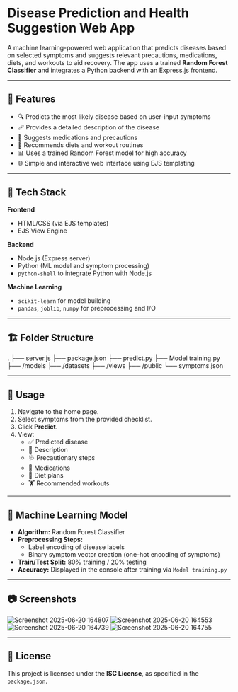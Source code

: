 # Disease Prediction and Health Suggestion Web App

A machine learning-powered web application that predicts diseases based on selected symptoms and suggests relevant precautions, medications, diets, and workouts to aid recovery. The app uses a trained **Random Forest Classifier** and integrates a Python backend with an Express.js frontend.

---

## 🚀 Features

- 🔍 Predicts the most likely disease based on user-input symptoms
- 🩹 Provides a detailed description of the disease
- 💊 Suggests medications and precautions
- 🥗 Recommends diets and workout routines
- 📊 Uses a trained Random Forest model for high accuracy
- 🌐 Simple and interactive web interface using EJS templating

---

## 🧰 Tech Stack

**Frontend**  
- HTML/CSS (via EJS templates)  
- EJS View Engine  

**Backend**  
- Node.js (Express server)  
- Python (ML model and symptom processing)  
- `python-shell` to integrate Python with Node.js  

**Machine Learning**  
- `scikit-learn` for model building  
- `pandas`, `joblib`, `numpy` for preprocessing and I/O  

---

## 🏗️ Folder Structure
.
├── server.js
├── package.json
├── predict.py
├── Model training.py
├── /models
├── /datasets
├── /views
├── /public
└── symptoms.json

---

## 🧪 Usage

1. Navigate to the home page.
2. Select symptoms from the provided checklist.
3. Click **Predict**.
4. View:
   - ✅ Predicted disease
   - 📃 Description
   - 🩺 Precautionary steps
   - 💊 Medications
   - 🥗 Diet plans
   - 🏋️ Recommended workouts

---

## 🧠 Machine Learning Model

- **Algorithm:** Random Forest Classifier
- **Preprocessing Steps:**
  - Label encoding of disease labels
  - Binary symptom vector creation (one-hot encoding of symptoms)
- **Train/Test Split:** 80% training / 20% testing
- **Accuracy:** Displayed in the console after training via `Model training.py`

---

## 📷 Screenshots

![Screenshot 2025-06-20 164807](https://github.com/user-attachments/assets/c09323f7-e2a0-4d49-bdb7-b8b9fb00acc3)
![Screenshot 2025-06-20 164553](https://github.com/user-attachments/assets/e10373d5-968c-4962-a8e5-443f4f0a6170)
![Screenshot 2025-06-20 164739](https://github.com/user-attachments/assets/520ba3a7-6a69-45dc-a43d-5567395f7864)
![Screenshot 2025-06-20 164755](https://github.com/user-attachments/assets/2827ea5f-58e0-4337-afec-b6f017675b07)


---

## 📄 License

This project is licensed under the **ISC License**, as specified in the `package.json`.


